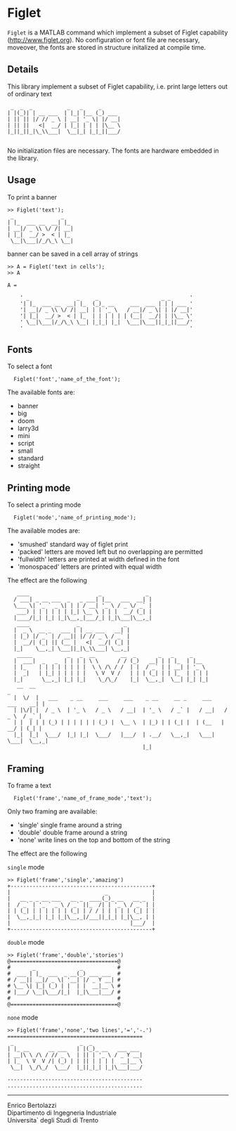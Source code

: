 Figlet
===========

`Figlet` is a MATLAB command which implement a 
subset of Figlet capability (http://www.figlet.org).
No configuration or font file are necessary, moveover, 
the fonts are stored in structure initalized at compile time.

Details
-------

This library implement a subset of Figlet capability, i.e.
print large letters out of ordinary text
 
~~~~~~~~~~~~~
 _  _  _           _   _     _      
| |(_)| | __ ___  | |_| |__ (_) ___ 
| || || |/ // _ \ | __| '_ \| |/ __|
| || ||   <|  __/ | |_| | | | |\__ \
|_||_||_|\_\\___|  \__|_| |_|_||___/
                                    
~~~~~~~~~~~~~

No initialization files are necessary. The fonts are
hardware embedded in the library.

Usage
-----
To print a banner

~~~~~~~~~~~~~
>> Figlet('text');
 _               _   
| |_  ___ __  __| |_ 
| __|/ _ \\ \/ /| __|
| |_|  __/ >  < | |_ 
 \__|\___|/_/\_\ \__|
~~~~~~~~~~~~~

banner can be saved in a cell array of strings

~~~~~~~~~~~~~
>> A = Figlet('text in cells');
>> A

A = 

    ' _               _     _                    _ _      '
    '| |_  ___ __  __| |_  (_)_ __     ___  ___ | | | ___ '
    '| __|/ _ \\ \/ /| __| | | '_ \   / __|/ _ \| | |/ __|'
    '| |_|  __/ >  < | |_  | | | | | | (__|  __/| | |\__ \'
    ' \__|\___|/_/\_\ \__| |_|_| |_|  \___|\___||_|_||___/'
    '                                                     '
~~~~~~~~~~~~~

Fonts
-----

To select a font

~~~~~~~~~~~~~
  Figlet('font','name_of_the_font');
~~~~~~~~~~~~~

The available fonts are:

  - banner
  - big
  - doom
  - larry3d
  - mini
  - script
  - small
  - standard
  - straight
 
Printing mode
-------------

To select a printing mode

~~~~~~~~~~~~~
  Figlet('mode','name_of_printing_mode');
~~~~~~~~~~~~~

The available modes are:

 - 'smushed'    standard way of figlet print
 - 'packed'     letters are moved left but no overlapping are permitted
 - 'fullwidth'  letters are printed at width defined in the font
 - 'monospaced' letters are printed with equal width
 
The effect are the following

~~~~~~~~~~~~~~~~~~
   ____                      _              _
  / ___| _ __ ___  _   _ ___| |__   ___  __| |
  \___ \| '_ ` _ \| | | / __| '_ \ / _ \/ _` |
   ___) | | | | | | |_| \__ \ | | |  __/ (_| |
  |____/|_| |_| |_|\__,_|___/_| |_|\___|\__,_|
   ____               _              _
  |  _ \  __ _   ___ | | __ ___   __| |
  | |_) |/ _` | / __|| |/ // _ \ / _` |
  |  __/| (_| || (__ |   <|  __/| (_| |
  |_|    \__,_| \___||_|\_\\___| \__,_|
   _____           _   _  __        __  _       _   _     _
  |  ___|  _   _  | | | | \ \      / / (_)   __| | | |_  | |__
  | |_    | | | | | | | |  \ \ /\ / /  | |  / _` | | __| | '_ \
  |  _|   | |_| | | | | |   \ V  V /   | | | (_| | | |_  | | | |
  |_|      \__,_| |_| |_|    \_/\_/    |_|  \__,_|  \__| |_| |_|
   __  __                                                                       _
  |  \/  |   ___    _ __     ___     ___    _ __     __ _     ___     ___    __| |
  | |\/| |  / _ \  | '_ \   / _ \   / __|  | '_ \   / _` |   / __|   / _ \  / _` |
  | |  | | | (_) | | | | | | (_) |  \__ \  | |_) | | (_| |  | (__   |  __/ | (_| |
  |_|  |_|  \___/  |_| |_|  \___/   |___/  | .__/   \__,_|   \___|   \___|  \__,_|
                                           |_|
~~~~~~~~~~~~~~~~~~

Framing
-------

To frame a text

~~~~~~~~~~~~~
  Figlet('frame','name_of_frame_mode','text');
~~~~~~~~~~~~~

Only two framing are available:
 
 - 'single'  single frame around a string
 - 'double'  double frame around a string
 - 'none'    write lines on the top and bottom of the string
 
The effect are the following

`single` mode

~~~~~~~~~~~~~~~~~~
>> Figlet('frame','single','amazing')
+---------------------------------------------+
|                              _              |
|   __ _ _ __ ___   __ _  ____(_)_ __   __ _  |
|  / _` | '_ ` _ \ / _` ||_  /| | '_ \ / _` | |
| | (_| | | | | | | (_| | / / | | | | | (_| | |
|  \__,_|_| |_| |_|\__,_|/___||_|_| |_|\__, | |
|                                      |___/  |
+---------------------------------------------+
~~~~~~~~~~~~~~~~~~

`double` mode
 
~~~~~~~~~~~~~~~~~~
>> Figlet('frame','double','stories')
@==================================@
#       _              _           #
#  ___ | |_  ___  _ __(_) ___ ___  #
# / __|| __|/ _ \| '__| |/ _ Y __| #
# \__ \| |_| (_) | |  | |  __|__ \ #
# |___/ \__|\___/|_|  |_|\___|___/ #
#                                  #
@==================================@
~~~~~~~~~~~~~~~~~~

`none` mode

~~~~~~~~~~~~~~~~~~
>> Figlet('frame','none','two lines','=','-.')
===========================================
 _                     _  _                
| |_ __      __ ___   | |(_)_ __   ___ ___ 
| __|\ \ /\ / // _ \  | || | '_ \ / _ Y __|
| |_  \ V  V /| (_) | | || | | | |  __|__ \
 \__|  \_/\_/  \___/  |_||_|_| |_|\___|___/
                                           
-------------------------------------------
...........................................
~~~~~~~~~~~~~~~~~~

* * *

Enrico Bertolazzi<br>
Dipartimento di Ingegneria Industriale<br>
Universita` degli Studi di Trento<br>
